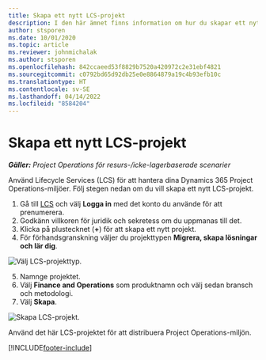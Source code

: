 ```yaml
---
title: Skapa ett nytt LCS-projekt
description: I den här ämnet finns information om hur du skapar ett nytt projekt i LCS för Project Operations-miljön.
author: stsporen
ms.date: 10/01/2020
ms.topic: article
ms.reviewer: johnmichalak
ms.author: stsporen
ms.openlocfilehash: 842ccaeed53f8829b7520a420972c2e31ebf4821
ms.sourcegitcommit: c0792bd65d92db25e0e8864879a19c4b93efb10c
ms.translationtype: HT
ms.contentlocale: sv-SE
ms.lasthandoff: 04/14/2022
ms.locfileid: "8584204"
---
```

# <a name="start-a-new-lcs-project"></a>Skapa ett nytt LCS-projekt

_**Gäller:** Project Operations för resurs-/icke-lagerbaserade scenarier_

Använd Lifecycle Services (LCS) för att hantera dina Dynamics 365 Project Operations-miljöer. Följ stegen nedan om du vill skapa ett nytt LCS-projekt.

1. Gå till [LCS](https://lcs.dynamics.com/Logon/Index) och välj **Logga in** med det konto du använde för att prenumerera.
2. Godkänn villkoren för juridik och sekretess om du uppmanas till det.
3. Klicka på plustecknet (**+**) för att skapa ett nytt projekt.
4. För förhandsgranskning väljer du projekttypen **Migrera, skapa lösningar och lär dig**.

  ![Välj LCS-projekttyp.](./media/create-lcs-1.png)

5. Namnge projektet. 
6. Välj **Finance and Operations** som produktnamn och välj sedan bransch och metodologi. 
7. Välj **Skapa**.

![Skapa LCS-projekt.](./media/create-lcs-2.png)

Använd det här LCS-projektet för att distribuera Project Operations-miljön.



[!INCLUDE[footer-include](../includes/footer-banner.md)]